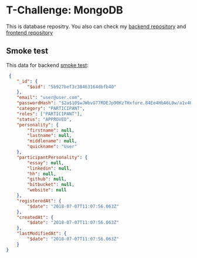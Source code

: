 # T-Challenge: MongoDB
This is database repositry.
You also can check my [backend repository](https://github.com/ya-makariy/tchallenge-service) and [frontend repository](https://github.com/ya-makariy/tchallenge-participant)

## Smoke test

This data for backend [smoke test](https://github.com/ya-makariy/tchallenge-service):

```json
 {
    "_id": {
        "$oid": "5b927bef3c30463164dbfb40"
    },
    "email": "user@user.com",
    "passwordHash": "$2a$10$wJWbvG77RDEJp90KzTHxfure.84Ee4HbA6L0w/a1v40ArXR8N/CtK",
    "category": "PARTICIPANT",
    "roles": ["PARTICIPANT"],
    "status": "APPROVED",
    "personality": {
        "firstname": null,
        "lastname": null,
        "middlename": null,
        "quickname": "User"
    },
    "participantPersonality": {
        "essay": null,
        "linkedin": null,
        "hh": null,
        "github": null,
        "bitbucket": null,
        "website": null
    },
    "registeredAt": {
        "$date": "2018-07-07T11:07:56.063Z"
    },
    "createdAt": {
        "$date": "2018-07-07T11:07:56.063Z"
    },
    "lastModifiedAt": {
        "$date": "2018-07-07T11:07:56.063Z"
    }
}
```
